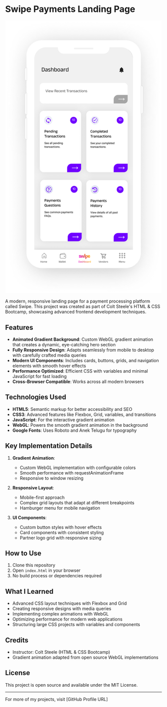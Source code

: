 # Swipe Payments Landing Page

![Swipe Landing Page Preview](assets/hero-phone.png)

A modern, responsive landing page for a payment processing platform called Swipe. This project was created as part of Colt Steele's HTML & CSS Bootcamp, showcasing advanced frontend development techniques.

## Features

- **Animated Gradient Background**: Custom WebGL gradient animation that creates a dynamic, eye-catching hero section
- **Fully Responsive Design**: Adapts seamlessly from mobile to desktop with carefully crafted media queries
- **Modern UI Components**: Includes cards, buttons, grids, and navigation elements with smooth hover effects
- **Performance Optimized**: Efficient CSS with variables and minimal JavaScript for fast loading
- **Cross-Browser Compatible**: Works across all modern browsers

## Technologies Used

- **HTML5**: Semantic markup for better accessibility and SEO
- **CSS3**: Advanced features like Flexbox, Grid, variables, and transitions
- **JavaScript**: For the interactive gradient animation
- **WebGL**: Powers the smooth gradient animation in the background
- **Google Fonts**: Uses Roboto and Anek Telugu for typography

## Key Implementation Details

1. **Gradient Animation**:
   - Custom WebGL implementation with configurable colors
   - Smooth performance with requestAnimationFrame
   - Responsive to window resizing

2. **Responsive Layout**:
   - Mobile-first approach
   - Complex grid layouts that adapt at different breakpoints
   - Hamburger menu for mobile navigation

3. **UI Components**:
   - Custom button styles with hover effects
   - Card components with consistent styling
   - Partner logo grid with responsive sizing

## How to Use

1. Clone this repository
2. Open `index.html` in your browser
3. No build process or dependencies required

## What I Learned

- Advanced CSS layout techniques with Flexbox and Grid
- Creating responsive designs with media queries
- Implementing complex animations with WebGL
- Optimizing performance for modern web applications
- Structuring large CSS projects with variables and components

## Credits

- Instructor: Colt Steele (HTML & CSS Bootcamp)
- Gradient animation adapted from open source WebGL implementations

## License

This project is open source and available under the MIT License.

---

For more of my projects, visit [GitHub Profile URL]
